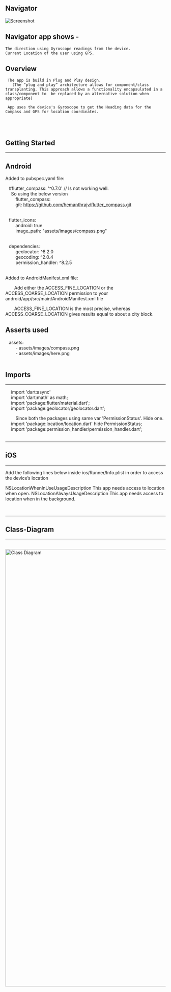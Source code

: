 ## Navigator

![Screenshot](https://user-images.githubusercontent.com/3163167/217814389-a05091a0-7dda-44ed-8d38-4da097f832db.png)



## Navigator app shows -
	
	The direction using Gyroscope readings from the device.
	Current Location of the user using GPS.
	
## Overview

   	 The app is build in Plug and Play design.
	   (The “plug and play” architecture allows for component/class transplanting. This approach allows a functionality encapsulated in a 			      class/component to  be replaced by an alternative solution when appropriate)
   
	 App uses the device's Gyroscope to get the Heading data for the Compass and GPS for location coordinates.
   
 <br><br>
 

## Getting Started

---------
Android
---------


Added to pubspec.yaml file:

   &ensp; #flutter_compass: '^0.7.0' // Is not working well. <br>
      &emsp; So using the below version <br>
   &emsp;&emsp;   flutter_compass: <br>
   &emsp;&emsp;     git: https://github.com/hemanthrajv/flutter_compass.git <br><br>


   &ensp; flutter_icons: <br>
   &emsp;&emsp;      android: true <br>
   &emsp;&emsp;      image_path: "assets/images/compass.png" <br><br>


   &ensp; dependencies: <br>
   &emsp;&emsp; geolocator: ^8.2.0 <br>
   &emsp;&emsp; geocoding: ^2.0.4 <br>
   &emsp;&emsp; permission_handler: ^8.2.5 <br><br>

Added to AndroidManifest.xml file: <br>

&emsp;&emsp;Add either the ACCESS_FINE_LOCATION or the ACCESS_COARSE_LOCATION permission to your android/app/src/main/AndroidManifest.xml file
&emsp;&emsp;<uses-permission android:name="android.permission.ACCESS_FINE_LOCATION"/>

&emsp;&emsp;ACCESS_FINE_LOCATION is the most precise, whereas ACCESS_COARSE_LOCATION gives results equal to about a city block. <br>


 Asserts used
 -------------

   &ensp;  assets: <br>
   &emsp;&emsp;     - assets/images/compass.png <br>
   &emsp;&emsp;     - assets/images/here.png <br> <br>




## Imports
--------

&emsp; import 'dart:async' <br>
&emsp; import 'dart:math' as math; <br>
&emsp; import 'package:flutter/material.dart'; <br>
&emsp; import 'package:geolocator/geolocator.dart'; <br>

&emsp;&emsp; Since both the packages using same var 'PermissionStatus'. Hide one. <br>
&emsp; import 'package:location/location.dart' hide PermissionStatus; <br>
&emsp; import 'package:permission_handler/permission_handler.dart'; <br><br>







---------
## iOS
---------



Add the following lines below inside ios/Runner/Info.plist in order to access the device’s location

<key>NSLocationWhenInUseUsageDescription</key>
<string>This app needs access to location when open.</string>
<key>NSLocationAlwaysUsageDescription</key>
<string>This app needs access to location when in the background.</string><br>

<br>

-------------------
## Class-Diagram
-------------------
<br>
<img width="1368" alt="Class Diagram" src="https://user-images.githubusercontent.com/3163167/217630164-9af7dc9a-0f51-4e01-b500-fc63e2eb3fab.png">




